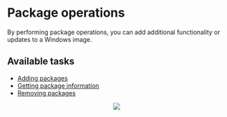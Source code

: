 # Package operations

By performing package operations, you can add additional functionality or updates to a Windows image.

## Available tasks

- [Adding packages](../add_package)
- [Getting package information](../../info/pkg_info)
- [Removing packages](../remove_package)

<p align="center">
	<img src="../../../res/img_tasks/packages/packages.png" />
</p>